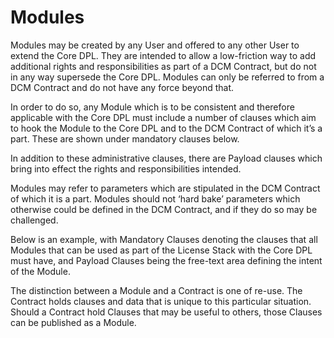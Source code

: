 # Modules
Modules may be created by any User and offered to any other User to extend the Core DPL.  They are intended to allow a low-friction way to add additional rights and responsibilities as part of a DCM Contract, but do not in any way supersede the Core DPL.  Modules can only be referred to from a DCM Contract and do not have any force beyond that.

In order to do so, any Module which is to be consistent and therefore applicable with the Core DPL must include a number of clauses which aim to hook the Module to the Core DPL and to the DCM Contract of which it’s a part.  These are shown under mandatory clauses below.

In addition to these administrative clauses, there are Payload clauses which bring into effect the rights and responsibilities intended. 

Modules may refer to parameters which are stipulated in the DCM Contract of which it is a part.  Modules should not ‘hard bake’ parameters which otherwise could be defined in the DCM Contract, and if they do so may be challenged. 

Below is an example, with Mandatory Clauses denoting the clauses that all Modules that can be used as part of the License Stack with the Core DPL must have, and Payload Clauses being the free-text area defining the intent of the Module.

The distinction between a Module and a Contract is one of re-use.  The Contract holds clauses and data that is unique to this particular situation.  Should a Contract hold Clauses that may be useful to others, those Clauses can be published as a Module.
